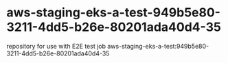 # aws-staging-eks-a-test-949b5e80-3211-4dd5-b26e-80201ada40d4-35
repository for use with E2E test job aws-staging-eks-a-test:949b5e80-3211-4dd5-b26e-80201ada40d4-35
